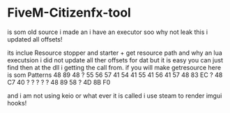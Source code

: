 # FiveM-Citizenfx-tool
is som old source i made an i have an executor soo why not leak this i updated all offsets!

its inclue Resource stopper and starter + get resource path and why an lua executsion i did not update all ther offsets for dat but it is easy
you can just find then at the dll i getting the call from.
if you will make getresource here is som Patterns 48 89 48 ? 55 56 57 41 54 41 55 41 56 41 57 48 83 EC ? 48 C7 40 ? ? ? ? ? 48 89 58 ? 4D 8B F0

and i am not using keio or what ever it is called i use steam to render imgui hooks!
